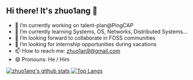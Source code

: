 ## Hi there! It's zhuo1ang 👋

- 🔭 I’m currently working on talent-plan@PingCAP
- 🌱 I’m currently learning Systems, OS, Networks, Distributed Systems...
- 👯 I’m looking forward to collaborate in FOSS communities
- 🤔 I’m looking for internship opportunities during vacations
- 📫 How to reach me: zhuo1an9@gmail.com
- 😄 Pronouns: He / Him
<!-- - ⚡ Fun fact: ... -->

[![zhuo1ang's github stats](https://github-readme-stats.vercel.app/api?username=zhuo1angT)](https://github.com/anuraghazra/github-readme-stats)
[![Top Langs](https://github-readme-stats.vercel.app/api/top-langs/?username=zhuo1angT&hide=javascript,html&layout=compact)](https://github.com/anuraghazra/github-readme-stats)
